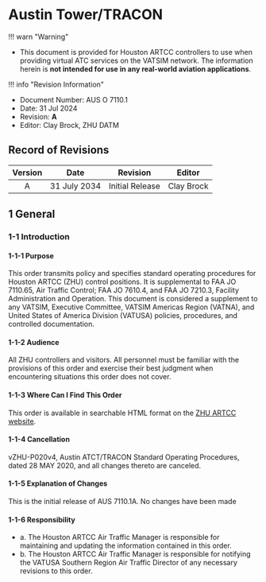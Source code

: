 # Austin Tower/TRACON

!!! warn "Warning"
   - This document is provided for Houston ARTCC controllers to use when providing virtual ATC services on the VATSIM network. The information herein is **not intended for use in any real-world aviation applications**.

!!! info "Revision Information"
   - Document Number: AUS O 7110.1
   - Date: 31 Jul 2024
   - Revision: **A**
   - Editor: Clay Brock, ZHU DATM

## Record of Revisions
| Version | Date | Revision | Editor |
|:---:|:---:|:---:|:---:|
| A | 31 July 2034 | Initial Release | Clay Brock |

## 1 General
### 1-1 Introduction
#### 1-1-1 Purpose
This order transmits policy and specifies standard operating procedures for Houston ARTCC (ZHU) control positions. It is supplemental to FAA JO 7110.65, Air Traffic Control; FAA JO 7610.4, and FAA JO 7210.3, Facility Administration and Operation. This document is considered a supplement to any VATSIM, Executive Committee, VATSIM Americas Region (VATNA), and United States of America Division (VATUSA) policies, procedures, and controlled documentation.
#### 1-1-2 Audience
All ZHU controllers and visitors. All personnel must be familiar with the provisions of this order and exercise their best judgment when encountering situations this order does not cover.
#### 1-1-3 Where Can I Find This Order
This order is available in searchable HTML format on the [ZHU ARTCC website](https://docs.houston.center).
#### 1-1-4 Cancellation
vZHU-P020v4, Austin ATCT/TRACON Standard Operating Procedures, dated 28 MAY 2020, and all changes thereto are canceled.
#### 1-1-5 Explanation of Changes
This is the initial release of AUS 7110.1A. No changes have been made
#### 1-1-6 Responsibility
- a. The Houston ARTCC Air Traffic Manager is responsible for maintaining and updating the information contained in this order.
- b. The Houston ARTCC Air Traffic Manager is responsible for notifying the VATUSA Southern Region Air Traffic Director of any necessary revisions to this order.